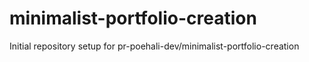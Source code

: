 # minimalist-portfolio-creation

Initial repository setup for pr-poehali-dev/minimalist-portfolio-creation